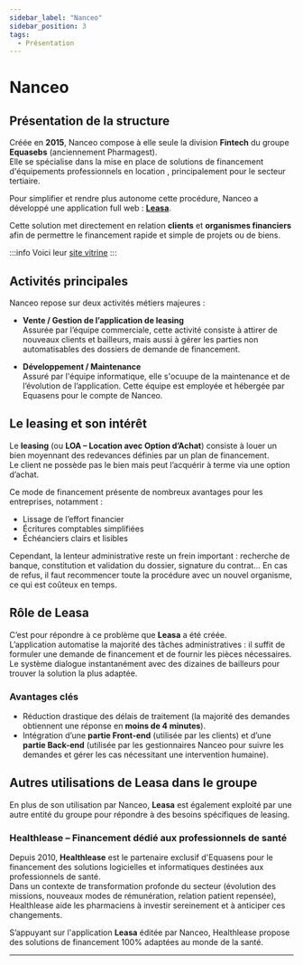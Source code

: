 ```yaml
---
sidebar_label: "Nanceo"
sidebar_position: 3
tags:
  - Présentation
---
```


# Nanceo

## Présentation de la structure

Créée en **2015**, Nanceo compose à elle seule la division **Fintech** du groupe **Equasebs** (anciennement Pharmagest).  
Elle se spécialise dans la mise en place de solutions de financement d'équipements professionnels en location , principalement pour le secteur tertiaire.

Pour simplifier et rendre plus autonome cette procédure, Nanceo a développé une application full web : **[Leasa](./Leasa)**.

Cette solution met directement en relation **clients** et **organismes financiers** afin de permettre le financement rapide et simple de projets ou de biens.

:::info
Voici leur [site vitrine](https://www.nanceo.com/)
:::

## Activités principales

Nanceo repose sur deux activités métiers majeures :

- **Vente / Gestion de l’application de leasing**  
  Assurée par l’équipe commerciale, cette activité consiste à attirer de nouveaux clients et bailleurs, mais aussi à gérer les parties non automatisables des dossiers de demande de financement.

- **Développement / Maintenance**  
  Assuré par l'équipe informatique, elle s'ocuupe de la maintenance et de l’évolution de l’application. Cette équipe est employée et hébergée par Equasens pour le compte de Nanceo.

## Le leasing et son intérêt

Le **leasing** (ou **LOA – Location avec Option d’Achat**) consiste à louer un bien moyennant des redevances définies par un plan de financement.  
Le client ne possède pas le bien mais peut l’acquérir à terme via une option d’achat.

Ce mode de financement présente de nombreux avantages pour les entreprises, notamment :

- Lissage de l’effort financier  
- Écritures comptables simplifiées  
- Échéanciers clairs et lisibles  

Cependant, la lenteur administrative reste un frein important : recherche de banque, constitution et validation du dossier, signature du contrat… En cas de refus, il faut recommencer toute la procédure avec un nouvel organisme, ce qui est coûteux en temps.

## Rôle de Leasa

C’est pour répondre à ce problème que **Leasa** a été créée.  
L’application automatise la majorité des tâches administratives : il suffit de formuler une demande de financement et de fournir les pièces nécessaires.  
Le système dialogue instantanément avec des dizaines de bailleurs pour trouver la solution la plus adaptée.

### Avantages clés

- Réduction drastique des délais de traitement (la majorité des demandes obtiennent une réponse en **moins de 4 minutes**).  
- Intégration d’une **partie Front-end** (utilisée par les clients) et d’une **partie Back-end** (utilisée par les gestionnaires Nanceo pour suivre les demandes et gérer les cas nécessitant une intervention humaine).

## Autres utilisations de Leasa dans le groupe

En plus de son utilisation par Nanceo, **Leasa** est également exploité par une autre entité du groupe pour répondre à des besoins spécifiques de leasing.

### Healthlease – Financement dédié aux professionnels de santé

Depuis 2010, **Healthlease** est le partenaire exclusif d'Equasens pour le financement des solutions logicielles et informatiques destinées aux professionnels de santé.  
Dans un contexte de transformation profonde du secteur (évolution des missions, nouveaux modes de rémunération, relation patient repensée), Healthlease aide les pharmaciens à investir sereinement et à anticiper ces changements.

S’appuyant sur l'application **Leasa** éditée par Nanceo, Healthlease propose des solutions de financement 100% adaptées au monde de la santé. 

---
